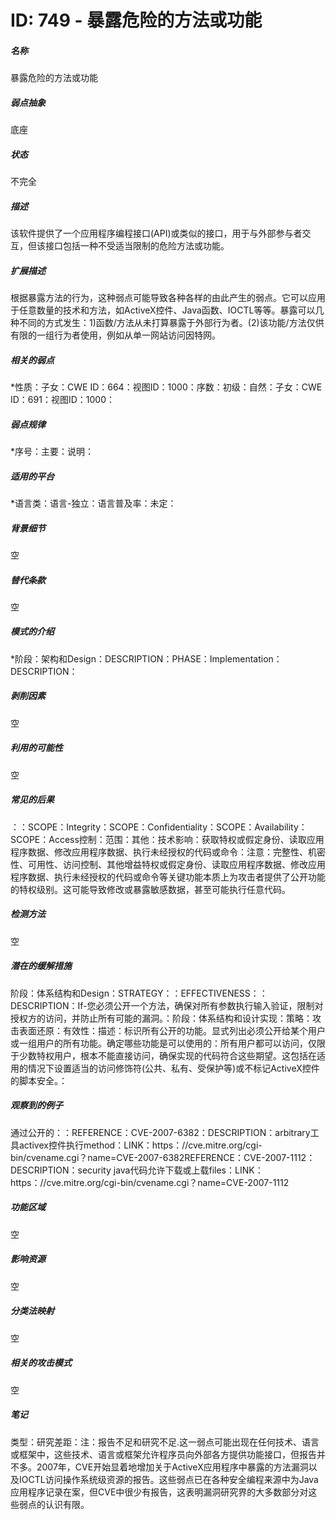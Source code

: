 # ID: 749 - 暴露危险的方法或功能
<h5>名称</h5>暴露危险的方法或功能
<h5>弱点抽象</h5>底座
<h5>状态</h5>不完全
<h5>描述</h5>该软件提供了一个应用程序编程接口(API)或类似的接口，用于与外部参与者交互，但该接口包括一种不受适当限制的危险方法或功能。
<h5>扩展描述</h5>根据暴露方法的行为，这种弱点可能导致各种各样的由此产生的弱点。它可以应用于任意数量的技术和方法，如ActiveX控件、Java函数、IOCTL等等。暴露可以几种不同的方式发生：1)函数/方法从未打算暴露于外部行为者。(2)该功能/方法仅供有限的一组行为者使用，例如从单一网站访问因特网。
<h5>相关的弱点</h5>*性质：子女：CWE ID：664：视图ID：1000：序数：初级：自然：子女：CWE ID：691：视图ID：1000：
<h5>弱点规律</h5>*序号：主要：说明：
<h5>适用的平台</h5>*语言类：语言-独立：语言普及率：未定：
<h5>背景细节</h5>空
<h5>替代条款</h5>空
<h5>模式的介绍</h5>*阶段：架构和Design：DESCRIPTION：PHASE：Implementation：DESCRIPTION：
<h5>剥削因素</h5>空
<h5>利用的可能性</h5>空
<h5>常见的后果</h5>：：SCOPE：Integrity：SCOPE：Confidentiality：SCOPE：Availability：SCOPE：Access控制：范围：其他：技术影响：获取特权或假定身份、读取应用程序数据、修改应用程序数据、执行未经授权的代码或命令：注意：完整性、机密性、可用性、访问控制、其他增益特权或假定身份、读取应用程序数据、修改应用程序数据、执行未经授权的代码或命令等关键功能本质上为攻击者提供了公开功能的特权级别。这可能导致修改或暴露敏感数据，甚至可能执行任意代码。
<h5>检测方法</h5>空
<h5>潜在的缓解措施</h5>阶段：体系结构和Design：STRATEGY：：EFFECTIVENESS：：DESCRIPTION：If-您必须公开一个方法，确保对所有参数执行输入验证，限制对授权方的访问，并防止所有可能的漏洞。：阶段：体系结构和设计实现：策略：攻击表面还原：有效性：描述：标识所有公开的功能。显式列出必须公开给某个用户或一组用户的所有功能。确定哪些功能是可以使用的：所有用户都可以访问，仅限于少数特权用户，根本不能直接访问，确保实现的代码符合这些期望。这包括在适用的情况下设置适当的访问修饰符(公共、私有、受保护等)或不标记ActiveX控件的脚本安全。：
<h5>观察到的例子</h5>通过公开的：：REFERENCE：CVE-2007-6382：DESCRIPTION：arbitrary工具activex控件执行method：LINK：https：//cve.mitre.org/cgi-bin/cvename.cgi？name=CVE-2007-6382REFERENCE：CVE-2007-1112：DESCRIPTION：security java代码允许下载或上载files：LINK：https：//cve.mitre.org/cgi-bin/cvename.cgi？name=CVE-2007-1112
<h5>功能区域</h5>空
<h5>影响资源</h5>空
<h5>分类法映射</h5>空
<h5>相关的攻击模式</h5>空
<h5>笔记</h5>类型：研究差距：注：报告不足和研究不足.这一弱点可能出现在任何技术、语言或框架中，这些技术、语言或框架允许程序员向外部各方提供功能接口，但报告并不多。2007年，CVE开始显着地增加关于ActiveX应用程序中暴露的方法漏洞以及IOCTL访问操作系统级资源的报告。这些弱点已在各种安全编程来源中为Java应用程序记录在案，但CVE中很少有报告，这表明漏洞研究界的大多数部分对这些弱点的认识有限。


